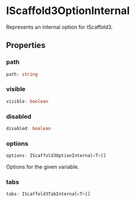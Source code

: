 # IScaffold3OptionInternal

Represents an internal option for IScaffold3.

## Properties

### path

```ts
path: string
```

### visible

```ts
visible: boolean
```

### disabled

```ts
disabled: boolean
```

### options

```ts
options: IScaffold3OptionInternal<T>[]
```

Options for the given variable.

### tabs

```ts
tabs: IScaffold3TabInternal<T>[]
```
